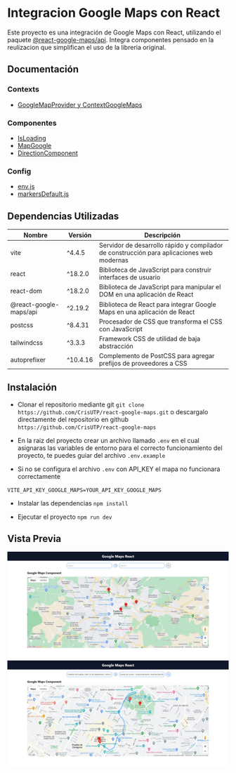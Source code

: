 # Integracion Google Maps con React
Este proyecto es una integración de Google Maps con React, utilizando el paquete [@react-google-maps/api](https://www.npmjs.com/package/@react-google-maps/api).
Integra componentes pensado en la reulizacion que simplifican el uso de la libreria original.

## Documentación	
### Contexts
- [GoogleMapProvider y ContextGoogleMaps](./doc/contexts/ContextGoogleMaps.md)

### Componentes
- [IsLoading](./doc/components/IsLoading.md)
- [MapGoogle](./doc/components/MapGoogle.md)
- [DirectionComponent](./doc/components/DirectionComponent.md)

### Config
- [env.js](./doc/config/env.md)
- [markersDefault.js](./doc/config/markersDefault.md)



## Dependencias Utilizadas
| Nombre | Versión | Descripción |
| --- | --- | --- |
| vite | ^4.4.5 | Servidor de desarrollo rápido y compilador de construcción para aplicaciones web modernas |
| react | ^18.2.0 | Biblioteca de JavaScript para construir interfaces de usuario |
| react-dom | ^18.2.0 | Biblioteca de JavaScript para manipular el DOM en una aplicación de React |
| @react-google-maps/api | ^2.19.2 | Biblioteca de React para integrar Google Maps en una aplicación de React |
| postcss | ^8.4.31 | Procesador de CSS que transforma el CSS con JavaScript |
| tailwindcss | ^3.3.3 | Framework CSS de utilidad de baja abstracción |
| autoprefixer | ^10.4.16 | Complemento de PostCSS para agregar prefijos de proveedores a CSS |

## Instalación
- Clonar el repositorio mediante git `git clone https://github.com/CrisUTP/react-google-maps.git` o descargalo directamente del repositorio en github `https://github.com/CrisUTP/react-google-maps`

- En la raiz del proyecto crear un archivo llamado `.env` en el cual asignaras las variables de entorno para el correcto funcionamiento del proyecto, te puedes guiar del archivo `.env.example`

- Si no se configura el archivo `.env` con API_KEY el mapa no funcionara correctamente

```
VITE_API_KEY_GOOGLE_MAPS=YOUR_API_KEY_GOOGLE_MAPS
```

- Instalar las dependencias `npm install`

- Ejecutar el proyecto `npm run dev`

## Vista Previa
![Vista Previa](./doc/assets/inicio-app.jpeg)
![Vista Previa](./doc/assets/app-trazo-ruta.jpeg)